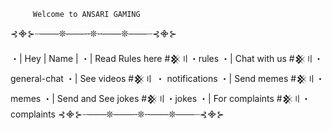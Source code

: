          Welcome to ANSARI GAMING

⊰᯽⊱┈───❊───╌❊╌───❊───┈⊰᯽⊱
  
・| Hey  | Name |
・| Read Rules here  #𒆜〢・rules
・| Chat with us #𒆜〢・general-chat
・| See videos #𒆜〢 ・ notifications
・| Send memes  #𒆜〢・memes
・| Send and See jokes  #𒆜〢・jokes 
・| For complaints #𒆜〢・ complaints
⊰᯽⊱┈───❊───╌❊╌───❊───┈⊰᯽⊱
